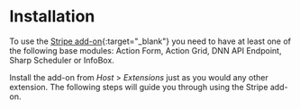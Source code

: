 # Installation

To use the [Stripe add-on](https://www.dnnsharp.com/dnn/integrations/stripe){:target="_blank"} you need to have at least one of the following base modules: Action Form, Action Grid, DNN API Endpoint, Sharp Scheduler or InfoBox.

Install the add-on from _Host_ > _Extensions_ just as you would any other extension. The following steps will guide you through using the Stripe add-on.